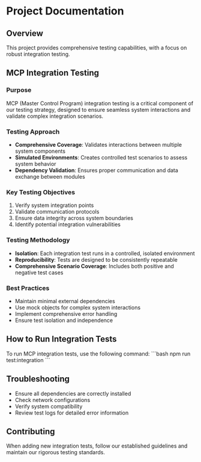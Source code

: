 # Project Documentation

## Overview
This project provides comprehensive testing capabilities, with a focus on robust integration testing.

## MCP Integration Testing

### Purpose
MCP (Master Control Program) integration testing is a critical component of our testing strategy, designed to ensure seamless system interactions and validate complex integration scenarios.

### Testing Approach
- **Comprehensive Coverage**: Validates interactions between multiple system components
- **Simulated Environments**: Creates controlled test scenarios to assess system behavior
- **Dependency Validation**: Ensures proper communication and data exchange between modules

### Key Testing Objectives
1. Verify system integration points
2. Validate communication protocols
3. Ensure data integrity across system boundaries
4. Identify potential integration vulnerabilities

### Testing Methodology
- **Isolation**: Each integration test runs in a controlled, isolated environment
- **Reproducibility**: Tests are designed to be consistently repeatable
- **Comprehensive Scenario Coverage**: Includes both positive and negative test cases

### Best Practices
- Maintain minimal external dependencies
- Use mock objects for complex system interactions
- Implement comprehensive error handling
- Ensure test isolation and independence

## How to Run Integration Tests
To run MCP integration tests, use the following command:
\`\`\`bash
npm run test:integration
\`\`\`

## Troubleshooting
- Ensure all dependencies are correctly installed
- Check network configurations
- Verify system compatibility
- Review test logs for detailed error information

## Contributing
When adding new integration tests, follow our established guidelines and maintain our rigorous testing standards.